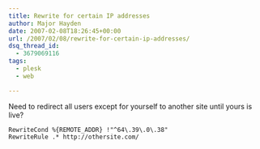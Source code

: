 ```yaml
---
title: Rewrite for certain IP addresses
author: Major Hayden
date: 2007-02-08T18:26:45+00:00
url: /2007/02/08/rewrite-for-certain-ip-addresses/
dsq_thread_id:
  - 3679069116
tags:
  - plesk
  - web

---
```

Need to redirect all users except for yourself to another site until yours is live?

```
RewriteCond %{REMOTE_ADDR} !"^64\.39\.0\.38"
RewriteRule .* http://othersite.com/
```
